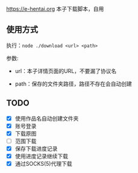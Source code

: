 <https://e-hentai.org> 本子下载脚本，自用

## 使用方式

执行：`node ./download <url> <path>`

参数:

- url：本子详情页面的URL，不要漏了协议名

- path：保存的文件夹路径，路径不存在会自动创建

## TODO

- [x] 使用作品名自动创建文件夹
- [x] 账号登录
- [x] 下载原图
- [ ] 范围下载
- [x] 保存下载进度记录
- [x] 使用进度记录继续下载
- [x] 通过SOCKS(5)代理下载